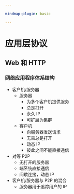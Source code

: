 ```yaml
---

mindmap-plugin: basic

---
```


# 应用层协议

## Web 和 HTTP

### 网络应用程序体系结构

- 客户机/服务器
	- 服务器
		- 为多个客户机提供服务
		- 总是打开
		- 永久 IP
		- 可扩展为集群
	- 客户机
		- 向服务器发送请求
		- 无需总是打开
		- 动态 IP
		- 彼此之间不能直接通信
- 对等 P2P
	- 无打开的服务器
	- 端系统直接通信
	- 间歇连接，动态 IP
- 客户机/服务器与 P2P 的混合
	- 服务器用于追踪用户的 IP